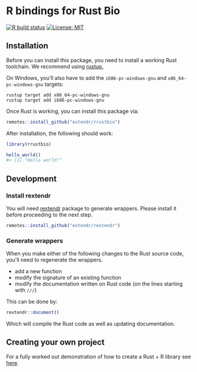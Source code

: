 # R bindings for Rust Bio

[![R build status](https://github.com/extendr/rrustbio/workflows/R-CMD-check/badge.svg)](https://github.com/extendr/rrustbio/actions)
[![License: MIT](https://img.shields.io/badge/License-MIT-yellow.svg)](https://opensource.org/licenses/MIT)

## Installation

Before you can install this package, you need to install a working Rust toolchain. We recommend using [rustup.](https://rustup.rs/)

On Windows, you'll also have to add the `i686-pc-windows-gnu` and `x86_64-pc-windows-gnu` targets:
```
rustup target add x86_64-pc-windows-gnu
rustup target add i686-pc-windows-gnu
```

Once Rust is working, you can install this package via:
```r
remotes::install_github("extendr/rrustbio")
```

After installation, the following should work:
```r
library(rrustbio)

hello_world()
#> [1] "Hello world!"
```

## Development

### Install rextendr

You will need [rextendr](https://github.com/extendr/rextendr) package to generate wrappers.
Please install it before proceeding to the next step.

``` r
remotes::install_github("extendr/rextendr")
```

### Generate wrappers

When you make either of the following changes to the Rust source code, you'll need to regenerate the wrappers.

* add a new function
* modify the signature of an existing function
* modify the documentation written on Rust code (on the lines starting with `///`)

This can be done by:

``` r
rextendr::document()
```

Which will compile the Rust code as well as updating documentation.

## Creating your own project

For a fully worked out demonstration of how to create a Rust + R library see [here](https://extendr.github.io/rextendr/articles/package.html).
